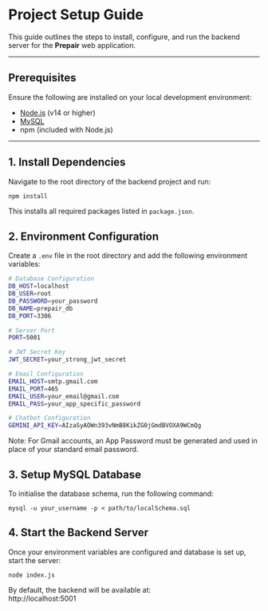 # Project Setup Guide

This guide outlines the steps to install, configure, and run the backend server for the **Prepair** web application.

---

## Prerequisites

Ensure the following are installed on your local development environment:

- [Node.js](https://nodejs.org/) (v14 or higher)
- [MySQL](https://www.mysql.com/)
- npm (included with Node.js)

---

## 1. Install Dependencies

Navigate to the root directory of the backend project and run:

```bash
npm install
```

This installs all required packages listed in `package.json`.

## 2. Environment Configuration

Create a `.env` file in the root directory and add the following environment variables:

```bash
# Database Configuration
DB_HOST=localhost
DB_USER=root
DB_PASSWORD=your_password
DB_NAME=prepair_db
DB_PORT=3306

# Server Port
PORT=5001

# JWT Secret Key
JWT_SECRET=your_strong_jwt_secret

# Email Configuration
EMAIL_HOST=smtp.gmail.com
EMAIL_PORT=465
EMAIL_USER=your_email@gmail.com
EMAIL_PASS=your_app_specific_password

# Chatbot Configuration
GEMINI_API_KEY=AIzaSyAOWn393vNmB8KikZG0jGmdBVOXA9WCmQg
```

Note: For Gmail accounts, an App Password must be generated and used in place of your standard email password.

## 3. Setup MySQL Database

To initialise the database schema, run the following command:

```
mysql -u your_username -p < path/to/localSchema.sql
```

## 4. Start the Backend Server

Once your environment variables are configured and database is set up, start the server:

```
node index.js
```

By default, the backend will be available at:  
http://localhost:5001
